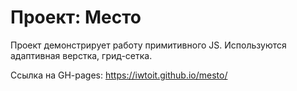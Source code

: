 # Проект: Место

Проект демонстрирует работу примитивного JS. Используются адаптивная верстка, грид-сетка.

Ссылка на GH-pages: https://iwtoit.github.io/mesto/
